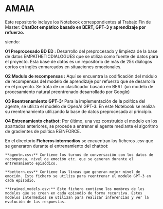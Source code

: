 # AMAIA

Este repositorio incluye los Notebook correspondientes al Trabajo Fin de Master: **ChatBot empático basado en BERT, GPT-3 y aprendizaje por refuerzo.**

siendo:

**01 Preprocesado BD ED :** Desarrollo del preprocesado y limpieza de la base de datos EMPATHETICDIALOGUES que se utiliza como fuente de datos para el proyecto. Esta base de datos es un repositorio de más de 25k diálogos cortos en inglés enmarcados en situaciones emocionales.

**02 Modulo de recompensas :** Aquí se encuentra la codificación del módulo de recompensas del modelo de aprendizaje por refuerzo que se desarrolla en el proyecto. Se trata de un clasificador basado en BERT (un modelo de procesamiento natural preentrenado desarrollado por Google)

**03 Reentrenamiento GPT-3:** Para la implementación de la política del agente, se utiliza el modelo de OpenAI GPT-3. En este Notebook se realiza su reentrenamiento utilizando la base de datos preprocesada al principio.

**04 Entrenamiento chatbot:** Por último, una vez construido el modelo en los apartados anteriores, se procede a entrenar el agente mediante el algoritmo de gradientes de política REINFORCE.

En el directorio **Ficheros intermedios** se encuentran los ficheros .csv que se generaron durante el entrenamiento del chatbot: 

    **agentn.csv:** Contiene los turnos de conversación con los datos de recompensa, nivel de emoción etc. que se generan durante el entrenamiento episódico.

    **bettern.csv** Contiene las lineas que generan mejor nivel de emoción. Este fichero se utiliza para reentrenar el modelo GPT-3 en cada episodio.

    **trained_models.csv:** Este fichero contiene los nombres de los modelos que se crean en cada episodio de forma recursiva. Estos modelos intermedios se utilizan para realizar inferencias y ver la evolución de las respuestas.


